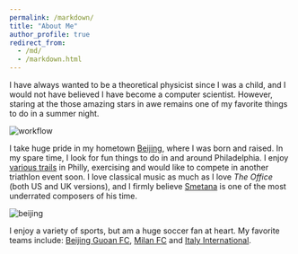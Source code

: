 ```yaml
---
permalink: /markdown/
title: "About Me"
author_profile: true
redirect_from: 
  - /md/
  - /markdown.html
---
```




I have always wanted to be a theoretical physicist since I was a child, and I would not have believed I have become a computer scientist. However, staring at the those amazing stars in awe remains one of my favorite things to do in a summer night.

![workflow](https://chaozhongyinxiang.github.io/images/starry_night_small.png)

I take huge pride in my hometown [Beijing](https://www.lonelyplanet.com/china/beijing), where I was born and raised. In my spare time, I look for fun things to do in and around Philadelphia. I enjoy [various trails](https://www.alltrails.com/parks/us/pennsylvania/fairmount-park) in Philly, exercising and would like to compete in another triathlon event soon. I love classical music as much as I love *The Office* (both US and UK versions), and I firmly believe [Smetana](https://www.youtube.com/watch?v=ZWFwtMWFLdc) is one of the most underrated composers of his time.

![beijing](https://chaozhongyinxiang.github.io/images/beijing_night.png)

I enjoy a variety of sports, but am a huge soccer fan at heart. My favorite teams include: [Beijing Guoan FC](http://www.fcguoan.com/en/), [Milan FC](https://www.acmilan.com/it) and [Italy International](https://www.figc.it/it/home/). 
